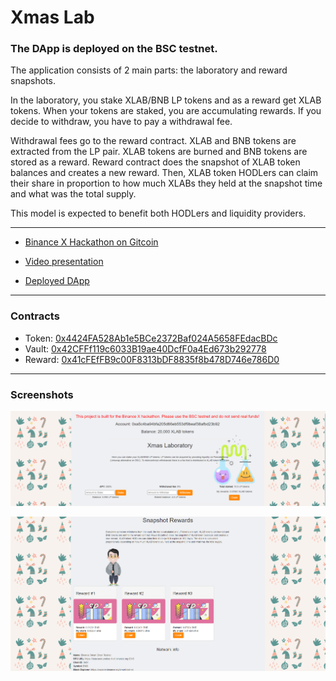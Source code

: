 # Xmas Lab

### The DApp is deployed on the  BSC testnet.

The application consists of 2 main parts: the laboratory and reward snapshots.

In the laboratory, you stake XLAB/BNB LP tokens and as a reward get XLAB tokens.
When your tokens are staked, you are accumulating rewards. If you decide to withdraw, you have to pay a withdrawal fee.
 
Withdrawal fees go to the reward contract. XLAB and BNB tokens are extracted from the LP pair. 
XLAB tokens are burned and BNB tokens are stored as a reward. 
Reward contract does the snapshot of XLAB token balances and creates a new reward. 
Then, XLAB token HODLers can claim their share in proportion to how much XLABs they held at the snapshot time and what was the total supply.

This model is expected to benefit both HODLers and liquidity providers.

---

* [Binance X Hackathon on Gitcoin](https://gitcoin.co/issue/binancex/Grant-projects/8/100024334 "Link to the hackaton")

* [Video presentation](https://www.youtube.com/ "Link to a video presentation")

* [Deployed DApp](https://xmas-lab.netlify.app/ "Link to the DApp")

---

### Contracts

* 	Token: [0x4424FA528Ab1e5BCe2372Baf024A5658FEdacBDc](https://explorer.binance.org/smart-testnet/address/0x4424FA528Ab1e5BCe2372Baf024A5658FEdacBDc "Link to the token contract")
* 	Vault: [0x42CFFf119c6033B19ae40DcfF0a4Ed673b292778](https://explorer.binance.org/smart-testnet/address/0x42CFFf119c6033B19ae40DcfF0a4Ed673b292778 "Link to the vault contract")
* 	Reward: [0x41cFEfFB9c00F8313bDF8835f8b478D746e786D0](https://explorer.binance.org/smart-testnet/address/0x41cFEfFB9c00F8313bDF8835f8b478D746e786D0 "Link to the reward contract")

---

### Screenshots

![screenshot 1](screenshots/1.png)

![screenshot 2](screenshots/2.png)
